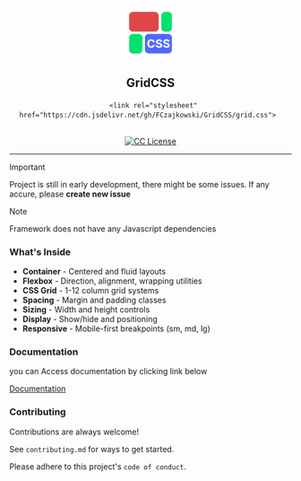 <div align="center">
  <img src="GridCSS.svg" alt="GridCSS logo" width="90px" height="90px"/>
  <h2>GridCSS</h2>
  <code style="padding:10px;">&lt;link rel="stylesheet" href="https://cdn.jsdelivr.net/gh/FCzajkowski/GridCSS/grid.css"&gt;</code>
  <br>
  <br>
  
 [![CC License](https://img.shields.io/badge/License-CC-green.svg)](https://choosealicense.com/licenses/mit/)

  
</div>


-----

> [!IMPORTANT]
> Project is still in early development, there might be some issues. If any accure, please **create new issue**

> [!NOTE]
> Framework does not have any Javascript dependencies
### What's Inside

- **Container** - Centered and fluid layouts
- **Flexbox** - Direction, alignment, wrapping utilities
- **CSS Grid** - 1-12 column grid systems
- **Spacing** - Margin and padding classes
- **Sizing** - Width and height controls
- **Display** - Show/hide and positioning
- **Responsive** - Mobile-first breakpoints (sm, md, lg)


### Documentation
you can Access documentation by clicking link below

[Documentation](DOCUMENTATION.md)


### Contributing

Contributions are always welcome!

See `contributing.md` for ways to get started.

Please adhere to this project's `code of conduct`.


